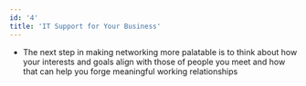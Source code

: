 ```yaml
---
id: '4'
title: 'IT Support for Your Business'
---
```


- The next step in making networking more palatable is to think about how your interests and goals align with those of people you meet and how that can help you forge meaningful working relationships